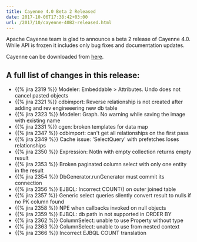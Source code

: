 ```yaml
---
title: Cayenne 4.0 Beta 2 Released
date: 2017-10-06T17:38:42+03:00
url: /2017/10/cayenne-40B2-released.html
--- 
```


Apache Cayenne team is glad to announce a beta 2 release of Cayenne 4.0. 
While API is frozen it includes only bug fixes and documentation updates.

Cayenne can be downloaded from [here](/download.html).

<div class="pb-3"><!-- gap 3rem --></div>
<h2 class="text-center">A full list of changes in this release:</h2>
<div class="pb-2"><!-- gap 2rem --></div>

* {{% jira 2319 %}} Modeler: Embeddable > Attributes. Undo does not cancel pasted objects
* {{% jira 2321 %}} cdbimport: Reverse relationship is not created after adding and rev engineeering new db table
* {{% jira 2323 %}} Modeler: Graph. No warning while saving the image with existing name
* {{% jira 2331 %}} cgen: broken templates for data map
* {{% jira 2347 %}} cdbimport: can't get all relationships on the first pass
* {{% jira 2349 %}} Cache issue: 'SelectQuery' with prefetches loses relationships
* {{% jira 2350 %}} Expression: NotIn with empty collection returns empty result
* {{% jira 2353 %}} Broken paginated column select with only one entity in the result
* {{% jira 2354 %}} DbGenerator.runGenerator must commit its connection
* {{% jira 2356 %}} EJBQL: Incorrect COUNT() on outer joined table
* {{% jira 2357 %}} Generic select queries silently convert result to nulls if no PK column found
* {{% jira 2358 %}} NPE when callbacks invoked on null objects
* {{% jira 2359 %}} EJBQL: db path in not supported in ORDER BY
* {{% jira 2362 %}} ColumnSelect: unable to use Property without type
* {{% jira 2363 %}} ColumnSelect: unable to use from nested context
* {{% jira 2366 %}} Incorrect EJBQL COUNT translation 